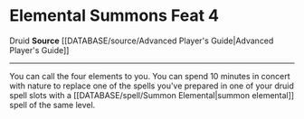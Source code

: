 ﻿---
feat: Elemental Summons
id: '1712'
level: '4'
name: Elemental Summons
rarity: Common
source: '[[DATABASE/source/Advanced Player''s Guide|Advanced Player''s Guide]]'
trait:
- '[[DATABASE/trait/Druid|Druid]]'
type: Feat

---
# Elemental Summons <span class="item-type">Feat 4</span>

<span class="item-trait">Druid</span>
**Source** [[DATABASE/source/Advanced Player's Guide|Advanced Player's Guide]]

---
You can call the four elements to you. You can spend 10 minutes in concert with nature to replace one of the spells you've prepared in one of your druid spell slots with a [[DATABASE/spell/Summon Elemental|summon elemental]] spell of the same level.